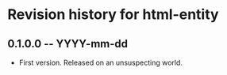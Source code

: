 # Revision history for html-entity

## 0.1.0.0 -- YYYY-mm-dd

* First version. Released on an unsuspecting world.
